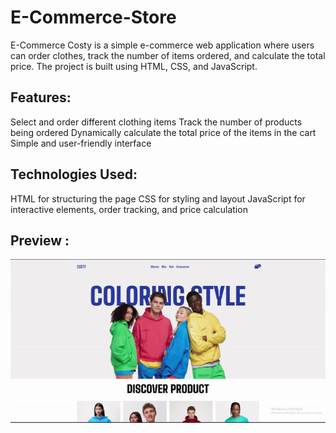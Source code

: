 # E-Commerce-Store
E-Commerce Costy is a simple e-commerce web application where users can order clothes, track the number of items ordered, and calculate the total price. The project is built using HTML, CSS, and JavaScript.

## Features:
Select and order different clothing items Track the number of products being ordered Dynamically calculate the total price of the items in the cart Simple and user-friendly interface

## Technologies Used:
HTML for structuring the page CSS for styling and layout JavaScript for interactive elements, order tracking, and price calculation

## Preview :
![](https://github.com/M-Humay/E-Commerce-Store-/blob/main/2ecommerse%20gif.gif)
